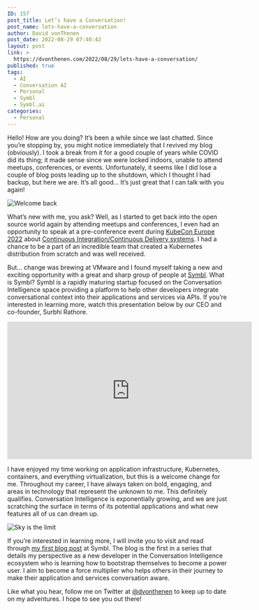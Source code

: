 ```yaml
---
ID: 157
post_title: Let’s have a Conversation!
post_name: lets-have-a-conversation
author: David vonThenen
post_date: 2022-08-29 07:40:42
layout: post
link: >
  https://dvonthenen.com/2022/08/29/lets-have-a-conversation/
published: true
tags:
  - AI
  - Conversation AI
  - Personal
  - Symbl
  - Symbl.ai
categories:
  - Personal
---
```

Hello! How are you doing? It’s been a while since we last chatted. Since you’re stopping by, you might notice immediately that I revived my blog (obviously). I took a break from it for a good couple of years while COVID did its thing; it made sense since we were locked indoors, unable to attend meetups, conferences, or events. Unfortunately, it seems like I did lose a couple of blog posts leading up to the shutdown, which I thought I had backup, but here we are. It’s all good… It’s just great that I can talk with you again!  

![Welcome back](https://raw.githubusercontent.com/dvonthenen/blog/master/images/lets-have-a-conversation/welcome-back.jpeg)  

What’s new with me, you ask? Well, as I started to get back into the open source world again by attending meetups and conferences, I even had an opportunity to speak at a pre-conference event during [KubeCon Europe 2022](https://events.linuxfoundation.org/archive/2022/kubecon-cloudnativecon-europe/) about [Continuous Integration/Continuous Delivery systems](https://cfp.cloud-native.rejekts.io/cloud-native-rejekts-eu-valencia-2022/speaker/R3MTLQ/). I had a chance to be a part of an incredible team that created a Kubernetes distribution from scratch and was well received.  

But... change was brewing at VMware and I found myself taking a new and exciting opportunity with a great and sharp group of people at [Symbl](https://symbl.ai/). What is Symbl? Symbl is a rapidly maturing startup focused on the Conversation Intelligence space providing a platform to help other developers integrate conversational context into their applications and services via APIs. If you’re interested in learning more, watch this presentation below by our CEO and co-founder, Surbhi Rathore.  

<iframe width="560" height="315" src="https://www.youtube.com/embed/OZxlr32ShdY?start=1578" title="YouTube video player" frameborder="0" allow="accelerometer; autoplay; clipboard-write; encrypted-media; gyroscope; picture-in-picture" allowfullscreen></iframe>  

I have enjoyed my time working on application infrastructure, Kubernetes, containers, and everything virtualization, but this is a welcome change for me. Throughout my career, I have always taken on bold, engaging, and areas in technology that represent the unknown to me. This definitely qualifies. Conversation Intelligence is exponentially growing, and we are just scratching the surface in terms of its potential applications and what new features all of us can dream up.  

![Sky is the limit](https://raw.githubusercontent.com/dvonthenen/blog/master/images/lets-have-a-conversation/sky-is-the-limit.jpeg)  

If you’re interested in learning more, I will invite you to visit and read through [my first blog post](https://symbl.ai/blog/make-apps-conversation-aware/) at Symbl. The blog is the first in a series that details my perspective as a new developer in the Conversation Intelligence ecosystem who is learning how to bootstrap themselves to become a power user. I aim to become a force multiplier who helps others in their journey to make their application and services conversation aware.  

Like what you hear, follow me on Twitter at [@dvonthenen](https://twitter.com/dvonthenen) to keep up to date on my adventures. I hope to see you out there!